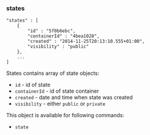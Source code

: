 ### states

	"states" : [
		{
			"id" : "5f0b6ebc",
			"containerId" : "4bea1028",
			"created" : "2014-11-25T20:13:10.555+01:00",
			"visibility" : "public"
		},
		...
	]

States contains array of state objects:

* `id` - id of state
* `containerId` - id of state container
* `created` - date and time when state was created
* `visibility` - either `public` or `private`

This object is available for following commands:

* `state`